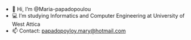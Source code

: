 - 👋 Hi, I’m @Maria-papadopoulou
- 💻 I’m studying Informatics and Computer Engineering at University of West Attica 
- 📫 Contact: papadopoyloy.mary@hotmail.com
<!---
Maria-papadopoulou/Maria-papadopoulou is a ✨ special ✨ repository because its `README.md` (this file) appears on your GitHub profile.
You can click the Preview link to take a look at your changes.
--->
